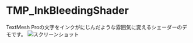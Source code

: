 # TMP_InkBleedingShader

TextMesh Proの文字をインクがにじんだような雰囲気に変えるシェーダーのデモです。
![スクリーンショット](https://github.com/kakilemon/TMP_InkBleedingShader/Img/Screenshot.png)